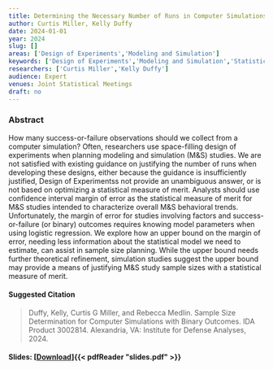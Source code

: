 ```yaml
---
title: Determining the Necessary Number of Runs in Computer Simulations with Binary Outcomes
author: Curtis Miller, Kelly Duffy
date: 2024-01-01
year: 2024
slug: []
areas: ['Design of Experiments','Modeling and Simulation']
keywords: ['Design of Experiments','Modeling and Simulation','Statistics','Space-Filling Designs']
researchers: ['Curtis Miller','Kelly Duffy']
audience: Expert
venues: Joint Statistical Meetings
draft: no
---
```




### Abstract
How many success-or-failure observations should we collect from a computer simulation? Often, researchers use space-filling design of experiments when planning modeling and simulation (M&S) studies. We are not satisfied with existing guidance on justifying the number of runs when developing these designs, either because the guidance is insufficiently justified, Design of Experimentss not provide an unambiguous answer, or is not based on optimizing a statistical measure of merit. Analysts should use confidence interval margin of error as the statistical measure of merit for M&S studies intended to characterize overall M&S behavioral trends. Unfortunately, the margin of error for studies involving factors and success-or-failure (or binary) outcomes requires knowing model parameters when using logistic regression. We explore how an upper bound on the margin of error, needing less information about the statistical model we need to estimate, can assist in sample size planning. While the upper bound needs further theoretical refinement, simulation studies suggest the upper bound may provide a means of justifying M&S study sample sizes with a statistical measure of merit.

#### Suggested Citation
> Duffy, Kelly, Curtis G Miller, and Rebecca Medlin. Sample Size Determination for Computer Simulations with Binary Outcomes. IDA Product 3002814. Alexandria, VA: Institute for Defense Analyses, 2024.

#### Slides: [[Download](slides.pdf)]{{< pdfReader "slides.pdf" >}}




